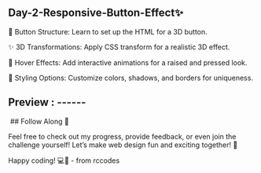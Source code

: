 ## Day-2-Responsive-Button-Effect✨

🔧 Button Structure: Learn to set up the HTML for a 3D button.

✨ 3D Transformations: Apply CSS transform for a realistic 3D effect.

🎨 Hover Effects: Add interactive animations for a raised and pressed look.

🌈 Styling Options: Customize colors, shadows, and borders for uniqueness.

## Preview : ------
<img href="https://github.com/Rohan-rccodes/30-DAYS-CSS-CHALLENGE/blob/main/Day-2-Responsive-Button-Effect/3D-Responsive-button.png">
## Follow Along 👣

Feel free to check out my progress, provide feedback, or even join the challenge yourself! Let’s make web design fun and exciting together! 🌈

Happy coding! 💻💖  -  from rccodes
